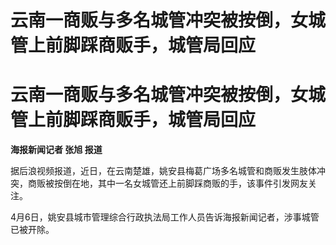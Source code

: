 # 云南一商贩与多名城管冲突被按倒，女城管上前脚踩商贩手，城管局回应

# 云南一商贩与多名城管冲突被按倒，女城管上前脚踩商贩手，城管局回应

**海报新闻记者 张旭 报道**

据后浪视频报道，近日，在云南楚雄，姚安县梅葛广场多名城管和商贩发生肢体冲突，商贩被按倒在地，其中一名女城管还上前脚踩商贩的手，该事件引发网友关注。

4月6日，姚安县城市管理综合行政执法局工作人员告诉海报新闻记者，涉事城管已被开除。

